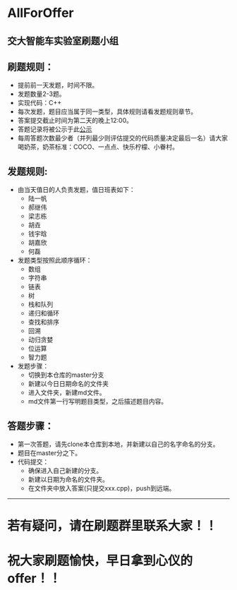 # AllForOffer
交大智能车实验室刷题小组
---
## 刷题规则：
- 提前前一天发题，时间不限。
- 发题数量2-3题。
- 实现代码：C++
- 每次发题，题目应当属于同一类型，具体规则请看发题规则章节。
- 答案提交截止时间为第二天的晚上12:00。
- 答题记录将被公示于此[公示](·)
- 每周答题次数最少者（并列最少则评估提交的代码质量决定最后一名）请大家喝奶茶，奶茶标准：COCO、一点点、快乐柠檬、小眷村。

## 发题规则:
- 由当天值日的人负责发题，值日班表如下：
  - 陆一帆
  - 郝继伟
  - 梁志栋
  - 胡垚
  - 钱宇晗
  - 胡嘉欣
  - 何磊
- 发题类型按照此顺序循环：
  - 数组
  - 字符串
  - 链表
  - 树
  - 栈和队列
  - 递归和循环
  - 查找和排序
  - 回溯
  - 动归贪婪
  - 位运算
  - 智力题
- 发题步骤：
  - 切换到本仓库的master分支
  - 新建以今日日期命名的文件夹
  - 进入文件夹，新建md文件。
  - md文件第一行写明题目类型，之后描述题目内容。

## 答题步骤：
- 第一次答题，请先clone本仓库到本地，并新建以自己的名字命名的分支。
- 题目在master分之下。
- 代码提交：
  - 确保进入自己新建的分支。
  - 新建以日期为命名的文件夹。
  - 在文件夹中放入答案(只提交xxx.cpp)，push到远端。

---
# 若有疑问，请在刷题群里联系大家！！
# 祝大家刷题愉快，早日拿到心仪的offer！！
